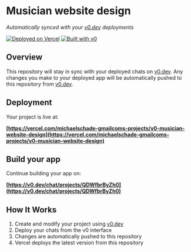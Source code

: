# Musician website design

*Automatically synced with your [v0.dev](https://v0.dev) deployments*

[![Deployed on Vercel](https://img.shields.io/badge/Deployed%20on-Vercel-black?style=for-the-badge&logo=vercel)](https://vercel.com/michaelschade-gmailcoms-projects/v0-musician-website-design)
[![Built with v0](https://img.shields.io/badge/Built%20with-v0.dev-black?style=for-the-badge)](https://v0.dev/chat/projects/QDWfbrByZh0)

## Overview

This repository will stay in sync with your deployed chats on [v0.dev](https://v0.dev).
Any changes you make to your deployed app will be automatically pushed to this repository from [v0.dev](https://v0.dev).

## Deployment

Your project is live at:

**[https://vercel.com/michaelschade-gmailcoms-projects/v0-musician-website-design](https://vercel.com/michaelschade-gmailcoms-projects/v0-musician-website-design)**

## Build your app

Continue building your app on:

**[https://v0.dev/chat/projects/QDWfbrByZh0](https://v0.dev/chat/projects/QDWfbrByZh0)**

## How It Works

1. Create and modify your project using [v0.dev](https://v0.dev)
2. Deploy your chats from the v0 interface
3. Changes are automatically pushed to this repository
4. Vercel deploys the latest version from this repository